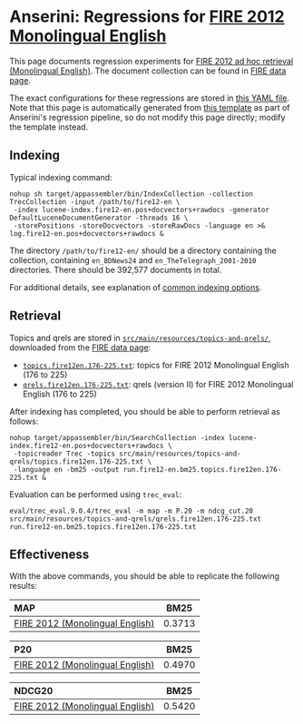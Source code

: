 # Anserini: Regressions for [FIRE 2012 Monolingual English](https://www.isical.ac.in/~fire/2012/adhoc.html)

This page documents regression experiments for [FIRE 2012 ad hoc retrieval (Monolingual English)](https://www.isical.ac.in/~fire/2012/adhoc.html).
The document collection can be found in [FIRE data page](http://fire.irsi.res.in/fire/static/data).

The exact configurations for these regressions are stored in [this YAML file](../src/main/resources/regression/fire12-en.yaml).
Note that this page is automatically generated from [this template](../src/main/resources/docgen/templates/fire12-en.template) as part of Anserini's regression pipeline, so do not modify this page directly; modify the template instead.

## Indexing

Typical indexing command:

```
nohup sh target/appassembler/bin/IndexCollection -collection TrecCollection -input /path/to/fire12-en \
 -index lucene-index.fire12-en.pos+docvectors+rawdocs -generator DefaultLuceneDocumentGenerator -threads 16 \
 -storePositions -storeDocvectors -storeRawDocs -language en >& log.fire12-en.pos+docvectors+rawdocs &
```

The directory `/path/to/fire12-en/` should be a directory containing the collection, containing `en_BDNews24` and `en_TheTelegraph_2001-2010` directories.
There should be 392,577 documents in total.

For additional details, see explanation of [common indexing options](common-indexing-options.md).

## Retrieval

Topics and qrels are stored in [`src/main/resources/topics-and-qrels/`](../src/main/resources/topics-and-qrels/), downloaded from the [FIRE data page](http://fire.irsi.res.in/fire/static/data):

+ [`topics.fire12en.176-225.txt`](../src/main/resources/topics-and-qrels/topics.fire12en.176-225.txt): topics for FIRE 2012 Monolingual English (176 to 225)
+ [`qrels.fire12en.176-225.txt`](../src/main/resources/topics-and-qrels/qrels.fire12en.176-225.txt): qrels (version II) for FIRE 2012 Monolingual English (176 to 225)

After indexing has completed, you should be able to perform retrieval as follows:

```
nohup target/appassembler/bin/SearchCollection -index lucene-index.fire12-en.pos+docvectors+rawdocs \
 -topicreader Trec -topics src/main/resources/topics-and-qrels/topics.fire12en.176-225.txt \
 -language en -bm25 -output run.fire12-en.bm25.topics.fire12en.176-225.txt &
```

Evaluation can be performed using `trec_eval`:

```
eval/trec_eval.9.0.4/trec_eval -m map -m P.20 -m ndcg_cut.20 src/main/resources/topics-and-qrels/qrels.fire12en.176-225.txt run.fire12-en.bm25.topics.fire12en.176-225.txt
```

## Effectiveness

With the above commands, you should be able to replicate the following results:

MAP                                     | BM25      |
:---------------------------------------|-----------|
[FIRE 2012 (Monolingual English)](../src/main/resources/topics-and-qrels/topics.fire12en.176-225.txt)| 0.3713    |


P20                                     | BM25      |
:---------------------------------------|-----------|
[FIRE 2012 (Monolingual English)](../src/main/resources/topics-and-qrels/topics.fire12en.176-225.txt)| 0.4970    |


NDCG20                                  | BM25      |
:---------------------------------------|-----------|
[FIRE 2012 (Monolingual English)](../src/main/resources/topics-and-qrels/topics.fire12en.176-225.txt)| 0.5420    |

